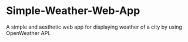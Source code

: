 # Simple-Weather-Web-App
A simple and aesthetic web app for displaying weather of a city by using OpenWeather API.
